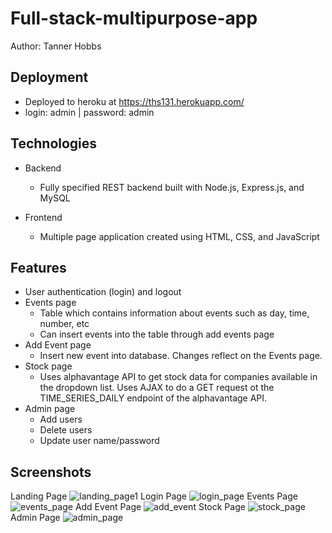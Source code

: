 # Full-stack-multipurpose-app
Author: Tanner Hobbs
## Deployment
  - Deployed to heroku at <https://ths131.herokuapp.com/>
  - login: admin | password: admin

## Technologies
- Backend
  - Fully specified REST backend built with Node.js, Express.js, and MySQL
  
- Frontend
  - Multiple page application created using HTML, CSS, and JavaScript
  
## Features
  - User authentication (login) and logout
  - Events page
    - Table which contains information about events such as day, time, number, etc
    - Can insert events into the table through add events page
  - Add Event page
    - Insert new event into database. Changes reflect on the Events page.
  - Stock page
    - Uses alphavantage API to get stock data for companies available in the dropdown list. Uses AJAX to do a GET request ot the TIME_SERIES_DAILY endpoint of the alphavantage API.
  - Admin page
    - Add users
    - Delete users
    - Update user name/password
    
## Screenshots
Landing Page
![landing_page1](https://user-images.githubusercontent.com/60115853/111186822-62cfe800-8581-11eb-8d1e-c558122e8e97.png)
Login Page
![login_page](https://user-images.githubusercontent.com/60115853/111186906-78dda880-8581-11eb-870a-b2a51d5422fd.png)
Events Page
![events_page](https://user-images.githubusercontent.com/60115853/111186953-85fa9780-8581-11eb-97b4-ebe254bfee00.png)
Add Event Page
![add_event](https://user-images.githubusercontent.com/60115853/111186981-8eeb6900-8581-11eb-9e6d-b5e7084e7a17.png)
Stock Page
![stock_page](https://user-images.githubusercontent.com/60115853/111187023-990d6780-8581-11eb-8ae9-7162e99896ed.png)
Admin Page
![admin_page](https://user-images.githubusercontent.com/60115853/111187092-a9bddd80-8581-11eb-98e0-fe7dbc21be64.png)

